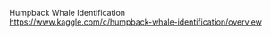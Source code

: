 Humpback Whale Identification <br> 
https://www.kaggle.com/c/humpback-whale-identification/overview
